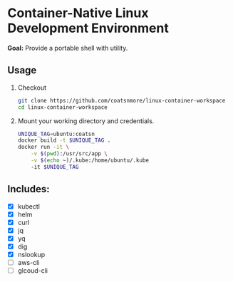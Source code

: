 # Container-Native Linux Development Environment

**Goal:** Provide a portable shell with utility.

## Usage

1. Checkout

    ```sh
    git clone https://github.com/coatsnmore/linux-container-workspace
    cd linux-container-workspace
    ```

2. Mount your working directory and credentials.

    ```sh
    UNIQUE_TAG=ubuntu:coatsn
    docker build -t $UNIQUE_TAG .
    docker run -it \
        -v $(pwd):/usr/src/app \
        -v $(echo ~)/.kube:/home/ubuntu/.kube
        -it $UNIQUE_TAG
    ```

## Includes:
- [x] kubectl
- [x] helm
- [x] curl
- [x] jq
- [x] yq
- [x] dig
- [x] nslookup
- [ ] aws-cli
- [ ] glcoud-cli